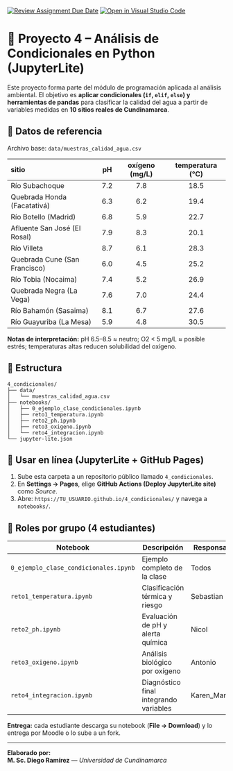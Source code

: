 [![Review Assignment Due Date](https://classroom.github.com/assets/deadline-readme-button-22041afd0340ce965d47ae6ef1cefeee28c7c493a6346c4f15d667ab976d596c.svg)](https://classroom.github.com/a/weKLDxXt)
[![Open in Visual Studio Code](https://classroom.github.com/assets/open-in-vscode-2e0aaae1b6195c2367325f4f02e2d04e9abb55f0b24a779b69b11b9e10269abc.svg)](https://classroom.github.com/online_ide?assignment_repo_id=21200743&assignment_repo_type=AssignmentRepo)
# 🌿 Proyecto 4 – Análisis de Condicionales en Python (JupyterLite)

Este proyecto forma parte del módulo de programación aplicada al análisis ambiental. 
El objetivo es **aplicar condicionales (`if`, `elif`, `else`) y herramientas de pandas** para clasificar la calidad del agua a partir de variables medidas en **10 sitios reales de Cundinamarca**.

## 🧩 Datos de referencia
Archivo base: `data/muestras_calidad_agua.csv`

| sitio | pH | oxígeno (mg/L) | temperatura (°C) |
|:---------------------------|:--:|:---------------:|:----------------:|
| Río Subachoque | 7.2 | 7.8 | 18.5 |
| Quebrada Honda (Facatativá) | 6.3 | 6.2 | 19.4 |
| Río Botello (Madrid) | 6.8 | 5.9 | 22.7 |
| Afluente San José (El Rosal) | 7.9 | 8.3 | 20.1 |
| Río Villeta | 8.7 | 6.1 | 28.3 |
| Quebrada Cune (San Francisco) | 6.0 | 4.5 | 25.2 |
| Río Tobia (Nocaima) | 7.4 | 5.2 | 26.9 |
| Quebrada Negra (La Vega) | 7.6 | 7.0 | 24.4 |
| Río Bahamón (Sasaima) | 8.1 | 6.7 | 27.6 |
| Río Guayuriba (La Mesa) | 5.9 | 4.8 | 30.5 |

**Notas de interpretación:** pH 6.5–8.5 ≈ neutro; O2 < 5 mg/L ≈ posible estrés; temperaturas altas reducen solubilidad del oxígeno.

## 📁 Estructura
```
4_condicionales/
├── data/
│   └── muestras_calidad_agua.csv
├── notebooks/
│   ├── 0_ejemplo_clase_condicionales.ipynb
│   ├── reto1_temperatura.ipynb
│   ├── reto2_ph.ipynb
│   ├── reto3_oxigeno.ipynb
│   └── reto4_integracion.ipynb
└── jupyter-lite.json
```

## 🚀 Usar en línea (JupyterLite + GitHub Pages)
1) Sube esta carpeta a un repositorio público llamado `4_condicionales`.
2) En **Settings → Pages**, elige **GitHub Actions (Deploy JupyterLite site)** como *Source*.
3) Abre: `https://TU_USUARIO.github.io/4_condicionales/` y navega a `notebooks/`.

## 🎯 Roles por grupo (4 estudiantes)
| Notebook | Descripción | Responsable |
|-----------|-------------|-------------|
| `0_ejemplo_clase_condicionales.ipynb` | Ejemplo completo de la clase | Todos |
| `reto1_temperatura.ipynb` | Clasificación térmica y riesgo | Sebastian |
| `reto2_ph.ipynb` | Evaluación de pH y alerta química | Nicol |
| `reto3_oxigeno.ipynb` | Análisis biológico por oxígeno | Antonio |
| `reto4_integracion.ipynb` | Diagnóstico final integrando variables | Karen_Mariana |

**Entrega:** cada estudiante descarga su notebook (**File → Download**) y lo entrega por Moodle o lo sube a un fork.

---
**Elaborado por:**  
**M. Sc. Diego Ramírez** — *Universidad de Cundinamarca*
